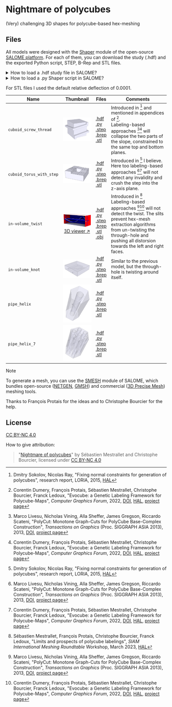 # Nightmare of polycubes

(Very) challenging 3D shapes for polycube-based hex-meshing

## Files

All models were designed with the [Shaper](https://www.salome-platform.org/?page_id=327) module of the open-source [SALOME platform](https://www.salome-platform.org/). For each of them, you can download the study (.hdf) and the exported Python script, STEP, B-Rep and STL files.

<details> <summary>How to load a .hdf study file in SALOME?</summary>

In the menu bar, click on "File" > "Open", select the .hdf file, then open the Shaper module.

</details>

<details> <summary>How to load a .py Shaper script in SALOME?</summary>

First, open the Shaper module, then in the menu bar click on "File" > "Load Script" and select the .py file.

</details>

For STL files I used the default relative deflection of 0.0001.

Name | Thumbnail | Files | Comments
-----|-----------|-------|---------
`cuboid_screw_thread` | <img src="cuboid_screw_thread/thumbnail.png" width="300"/> | [.hdf](cuboid_screw_thread/SALOME_Study.hdf) <br/> [.py](cuboid_screw_thread/SALOME_Shaper.py) <br/> [.step](cuboid_screw_thread/CAD.step) <br/> [.brep](cuboid_screw_thread/CAD.brep) <br/> [.stl](cuboid_screw_thread/CAD.stl) | Introduced in [^2] and mentioned in appendices of [^3]. <br/> Labeling-based approaches [^1][^3] will collapse the two parts of the slope, constrained to the same top and bottom planes.
`cuboid_torus_with_step` | <img src="cuboid_torus_with_step/thumbnail.png" width="300"/> | [.hdf](cuboid_torus_with_step/SALOME_Study.hdf) <br/> [.py](cuboid_torus_with_step/SALOME_Shaper.py) <br/> [.step](cuboid_torus_with_step/CAD.step) <br/> [.brep](cuboid_torus_with_step/CAD.brep) <br/> [.stl](cuboid_torus_with_step/CAD.stl) | Introduced in [^2] I believe. <br/> Here too labeling-based approaches [^1][^3] will not detect any invalidity and crush the step into the z-axis plane.
`in-volume_twist` | <div align="center"><img src="in-volume_twist/thumbnail.png" width="300"/><br/><a href="https://3dviewer.net/#model=https://github.com/LIHPC-Computational-Geometry/nightmare_of_polycubes/blob/main/in-volume_twist/labeled_mesh.glb">3D viewer ↗</a></div> | [.hdf](in-volume_twist/SALOME_Study.hdf) <br/> [.py](in-volume_twist/SALOME_Shaper.py) <br/> [.step](in-volume_twist/CAD.step) <br/> [.brep](in-volume_twist/CAD.brep) <br/> [.stl](in-volume_twist/CAD.stl) <br/> [.obj](in-volume_twist/triangle_mesh.obj) | Introduced in [^4] <br/> Labeling-based approaches [^1][^3] will not detect the twist. The slits prevent hex-mesh extraction algorithms from un-twisting the through-hole and pushing all distorsion towards the left and right faces.
`in-volume_knot` | <img src="in-volume_knot/thumbnail.png" width="300"/> | [.hdf](in-volume_knot/SALOME_Study.hdf) <br/> [.py](in-volume_knot/SALOME_Shaper.py) <br/> [.step](in-volume_knot/CAD.step) <br/> [.brep](in-volume_knot/CAD.brep) <br/> [.stl](in-volume_knot/CAD.stl) | Similar to the previous model, but the through-hole is twisting around itself.
`pipe_helix` | <img src="pipe_helix/thumbnail.png" width="300"/> | [.hdf](pipe_helix/SALOME_Study.hdf) <br/> [.py](pipe_helix/SALOME_Shaper.py) <br/> [.step](pipe_helix/CAD.step) <br/> [.brep](pipe_helix/CAD.brep) <br/> [.stl](pipe_helix/CAD.stl) | 
`pipe_helix_7` | <img src="pipe_helix_7/thumbnail.png" width="300"/> | [.hdf](pipe_helix_7/SALOME_Study.hdf) <br/> [.py](pipe_helix_7/SALOME_Shaper.py) <br/> [.step](pipe_helix_7/CAD.step) <br/> [.brep](pipe_helix_7/CAD.brep) <br/> [.stl](pipe_helix_7/CAD.stl) | 

> [!NOTE]
> To generate a mesh, you can use the [SMESH](https://www.salome-platform.org/?page_id=374) module of SALOME, which bundles open-source ([NETGEN](https://sourceforge.net/projects/netgen-mesher/), [GMSH](http://gmsh.info/)) and commercial ([3D Precise Mesh](https://www.spatial.com/products/3d-precise-mesh)) meshing tools.

Thanks to François Protais for the ideas and to Christophe Bourcier for the help.

## License

[CC BY-NC 4.0](https://creativecommons.org/licenses/by-nc/4.0/)

How to give attribution:
> "[Nightmare of polycubes](https://github.com/LIHPC-Computational-Geometry/nightmare_of_polycubes)" by Sébastien Mestrallet and Christophe Bourcier, licensed under [CC BY-NC 4.0](https://creativecommons.org/licenses/by-nc/4.0/)

[^1]: Marco Livesu, Nicholas Vining, Alla Sheffer, James Gregson, Riccardo Scateni, "PolyCut: Monotone Graph-Cuts for PolyCube Base-Complex Construction", _Transactions on Graphics_ (Proc. SIGGRAPH ASIA 2013), 2013, [DOI](https://dl.acm.org/doi/10.1145/2508363.2508388), [project page](http://www.cs.ubc.ca/labs/imager/tr/2013/polycut/)

[^2]: Dmitry Sokolov, Nicolas Ray, "Fixing normal constraints for generation of polycubes", research report, LORIA, 2015, [HAL](https://inria.hal.science/hal-01211408)

[^3]: Corentin Dumery, François Protais, Sébastien Mestrallet, Christophe Bourcier, Franck Ledoux, "Evocube: a Genetic Labeling Framework for Polycube-Maps", _Computer Graphics Forum_, 2022, [DOI](http://doi.org/10.1111/cgf.14649), [HAL](https://hal-cea.archives-ouvertes.fr/hal-03657779v2), [project page](https://corentindumery.github.io/projects/evocube.html)

[^4]: Sébastien Mestrallet, François Protais, Christophe Bourcier, Franck Ledoux, "Limits and prospects of polycube labelings", _SIAM International Meshing Roundtable_ Workshop, March 2023, [HAL](https://cea.hal.science/cea-04169841)
